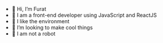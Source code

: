 - 👋 Hi, I’m Furat
- 👀 I am a front-end developer using JavaScript and ReactJS
- 🌱 I like the environment
- 💞️ I’m looking to make cool things
- 🤖 I am not a robot

<!---
furappuccinos/furappuccinos is a ✨ special ✨ repository because its `README.md` (this file) appears on your GitHub profile.
You can click the Preview link to take a look at your changes.
--->
